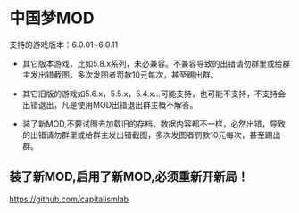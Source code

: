 # 中国梦MOD

支持的游戏版本：6.0.01~6.0.11

- 其它版本游戏，比如5.8.x系列，未必兼容。不兼容导致的出错请勿群里或给群主发出错截图，多次发图者罚款10元每次，甚至踢出群。

- 其它旧版的游戏如5.6.x，5.5.x，5.4.x...可能支持，也可能不支持，不支持会出错退出，凡是使用MOD出错退出群主概不解答。

- 装了新MOD,不要试图去加载旧的存档，数据内容都不一样，必然出错，导致的出错请勿群里或给群主发出错截图，多次发图者罚款10元每次，甚至踢出群。



## 装了新MOD,启用了新MOD,必须重新开新局！

https://github.com/capitalismlab